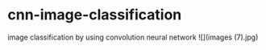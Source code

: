 # cnn-image-classification
image classification by using convolution neural network 
![](images (7).jpg)
